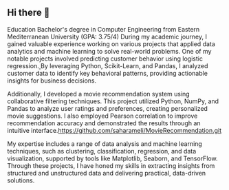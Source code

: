 ## Hi there 👋
Education
Bachelor's degree in Computer Engineering from Eastern Mediterranean University (GPA: 3.75/4)
During my academic journey, I gained valuable experience working on various projects that applied data analytics and machine learning to solve real-world problems. One of my notable projects involved predicting customer behavior using logistic regression.[ ](https://github.com/saharameli/CustomerPurchasePrediction.git)By leveraging Python, Scikit-Learn, and Pandas, I analyzed customer data to identify key behavioral patterns, providing actionable insights for business decisions.

Additionally, I developed a movie recommendation system using collaborative filtering techniques. This project utilized Python, NumPy, and Pandas to analyze user ratings and preferences, creating personalized movie suggestions. I also employed Pearson correlation to improve recommendation accuracy and demonstrated the results through an intuitive interface.https://github.com/saharameli/MovieRecommendation.git

My expertise includes a range of data analysis and machine learning techniques, such as clustering, classification, regression, and data visualization, supported by tools like Matplotlib, Seaborn, and TensorFlow. Through these projects, I have honed my skills in extracting insights from structured and unstructured data and delivering practical, data-driven solutions.
